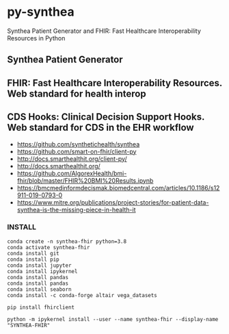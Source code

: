 # py-synthea
Synthea Patient Generator and FHIR: Fast Healthcare Interoperability Resources in Python

## Synthea Patient Generator

## FHIR: Fast Healthcare Interoperability Resources. Web standard for health interop

## CDS Hooks: Clinical Decision Support Hooks. Web standard for CDS in the EHR workflow

- https://github.com/synthetichealth/synthea
- https://github.com/smart-on-fhir/client-py
- http://docs.smarthealthit.org/client-py/
- http://docs.smarthealthit.org/
- https://github.com/AlgorexHealth/bmi-fhir/blob/master/FHIR%20BMI%20Results.ipynb
- https://bmcmedinformdecismak.biomedcentral.com/articles/10.1186/s12911-019-0793-0
- https://www.mitre.org/publications/project-stories/for-patient-data-synthea-is-the-missing-piece-in-health-it


### INSTALL

```
conda create -n synthea-fhir python=3.8
conda activate synthea-fhir 
conda install git
conda install pip
conda install jupyter 
conda install ipykernel
conda install pandas
conda install pandas
conda install seaborn
conda install -c conda-forge altair vega_datasets

pip install fhirclient 
```

```
python -m ipykernel install --user --name synthea-fhir --display-name "SYNTHEA-FHIR"
```
